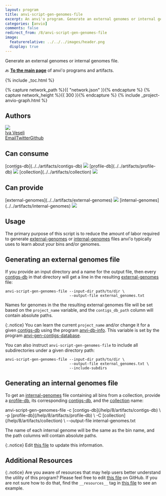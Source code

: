 ```yaml
---
layout: program
title: anvi-script-gen-genomes-file
excerpt: An anvi'o program. Generate an external genomes or internal genomes file.
categories: [anvio]
comments: false
redirect_from: /8/anvi-script-gen-genomes-file
image:
  featurerelative: ../../../images/header.png
  display: true
---
```


Generate an external genomes or internal genomes file.

🔙 **[To the main page](../../)** of anvi'o programs and artifacts.


{% include _toc.html %}
<div id="svg" class="subnetwork"></div>
{% capture network_path %}{{ "network.json" }}{% endcapture %}
{% capture network_height %}{{ 300 }}{% endcapture %}
{% include _project-anvio-graph.html %}


## Authors

<div class="anvio-person"><div class="anvio-person-info"><div class="anvio-person-photo"><img class="anvio-person-photo-img" src="../../images/authors/ivagljiva.jpg" /></div><div class="anvio-person-info-box"><a href="/people/ivagljiva" target="_blank"><span class="anvio-person-name">Iva Veseli</span></a><div class="anvio-person-social-box"><a href="mailto:iveseli@uchicago.edu" class="person-social" target="_blank"><i class="fa fa-fw fa-envelope-square"></i>Email</a><a href="http://twitter.com/ivaglj1va" class="person-social" target="_blank"><i class="fa fa-fw fa-twitter-square"></i>Twitter</a><a href="http://github.com/ivagljiva" class="person-social" target="_blank"><i class="fa fa-fw fa-github"></i>Github</a></div></div></div></div>



## Can consume


<p style="text-align: left" markdown="1"><span class="artifact-r">[contigs-db](../../artifacts/contigs-db) <img src="../../images/icons/DB.png" class="artifact-icon-mini" /></span> <span class="artifact-r">[profile-db](../../artifacts/profile-db) <img src="../../images/icons/DB.png" class="artifact-icon-mini" /></span> <span class="artifact-r">[collection](../../artifacts/collection) <img src="../../images/icons/COLLECTION.png" class="artifact-icon-mini" /></span></p>


## Can provide


<p style="text-align: left" markdown="1"><span class="artifact-p">[external-genomes](../../artifacts/external-genomes) <img src="../../images/icons/TXT.png" class="artifact-icon-mini" /></span> <span class="artifact-p">[internal-genomes](../../artifacts/internal-genomes) <img src="../../images/icons/TXT.png" class="artifact-icon-mini" /></span></p>


## Usage


The primary purpose of this script is to reduce the amount of labor required to generate <span class="artifact-n">[external-genomes](/help/8/artifacts/external-genomes)</span> or <span class="artifact-n">[internal-genomes](/help/8/artifacts/internal-genomes)</span> files anvi'o typically uses to learn about your bins and/or genomes.

## Generating an external genomes file

If you provide an input directory and a name for the output file, then every <span class="artifact-n">[contigs-db](/help/8/artifacts/contigs-db)</span> in that directory will get a line in the resulting <span class="artifact-n">[external-genomes](/help/8/artifacts/external-genomes)</span> file:

```
anvi-script-gen-genomes-file --input-dir path/to/dir \
                             --output-file external_genomes.txt
```

Names for genomes in the the resulting external genomes file will be set based on the `project_name` variable, and the `contigs_db_path` column will contain absolute paths.

{:.notice}
You can learn the current `project_name` and/or change it for a given <span class="artifact-n">[contigs-db](/help/8/artifacts/contigs-db)</span> using the program <span class="artifact-p">[anvi-db-info](/help/8/programs/anvi-db-info)</span>. This variable is set by the program <span class="artifact-p">[anvi-gen-contigs-database](/help/8/programs/anvi-gen-contigs-database)</span>.

You can also instruct `anvi-script-gen-genomes-file` to include all subdirectories under a given directory path:

```
anvi-script-gen-genomes-file --input-dir path/to/dir \
                             --output-file external_genomes.txt \
                             --include-subdirs
```

## Generating an internal genomes file

To get an <span class="artifact-n">[internal-genomes](/help/8/artifacts/internal-genomes)</span> file containing all bins from a collection, provide a <span class="artifact-n">[profile-db](/help/8/artifacts/profile-db)</span>, its corresponding <span class="artifact-n">[contigs-db](/help/8/artifacts/contigs-db)</span>, and the <span class="artifact-n">[collection](/help/8/artifacts/collection)</span> name:

<div class="codeblock" markdown="1">
anvi&#45;script&#45;gen&#45;genomes&#45;file &#45;c <span class="artifact&#45;n">[contigs&#45;db](/help/8/artifacts/contigs&#45;db)</span> \
                             &#45;p <span class="artifact&#45;n">[profile&#45;db](/help/8/artifacts/profile&#45;db)</span> \
                             &#45;C <span class="artifact&#45;n">[collection](/help/8/artifacts/collection)</span> \
                             &#45;&#45;output&#45;file internal&#45;genomes.txt
</div>

The name of each internal genome will be the same as the bin name, and the path columns will contain absolute paths.


{:.notice}
Edit [this file](https://github.com/merenlab/anvio/tree/master/anvio/docs/programs/anvi-script-gen-genomes-file.md) to update this information.


## Additional Resources



{:.notice}
Are you aware of resources that may help users better understand the utility of this program? Please feel free to edit [this file](https://github.com/merenlab/anvio/tree/master/bin/anvi-script-gen-genomes-file) on GitHub. If you are not sure how to do that, find the `__resources__` tag in [this file](https://github.com/merenlab/anvio/blob/master/bin/anvi-interactive) to see an example.
